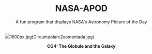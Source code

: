 <div align="center">
  <h1>
    NASA-APOD
  </h1>
</div>
  
<div align="center">
  A fun program that displays NASA's Astronomy Picture of the Day
</div>

<br>

![](https://apod.nasa.gov/apod/image/2405/Cg4Galaxy_CtioRector_1476.jpg)1600px.jpg)Circumpolarv2comentada.jpg)

<p align = "center">
  <b>CG4: The Globule and the Galaxy</b>
</p>
